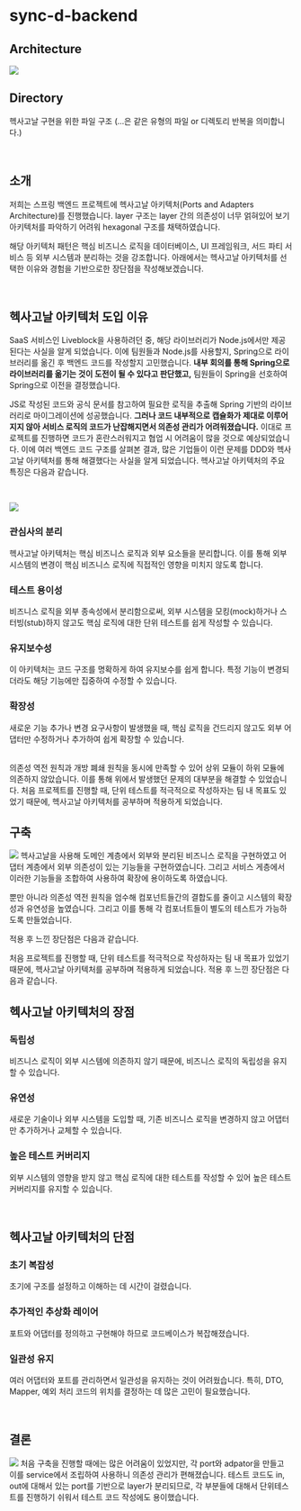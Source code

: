 # sync-d-backend

## Architecture
![](./docs/HexagonalArchitecture_one.png)

## Directory
헥사고날 구현을 위한 파일 구조 (...은 같은 유형의 파일 or 디렉토리 반복을 의미합니다.)

<br/>

## 소개

저희는 스프링 백엔드 프로젝트에 헥사고날 아키텍처(Ports and Adapters Architecture)를 진행했습니다. layer 구조는 layer 간의 의존성이 너무 얽혀있어 보기 아키텍처를 파악하기 어려워 hexagonal 구조를 채택하였습니다.

해당 아키텍처 패턴은 핵심 비즈니스 로직을 데이터베이스, UI 프레임워크, 서드 파티 서비스 등 외부 시스템과 분리하는 것을 강조합니다. 아래에서는 헥사고날 아키텍처를 선택한 이유와 경험을 기반으로한 장단점을 작성해보겠습니다.

<br/>

## 헥사고날 아키텍처 도입 이유


SaaS 서비스인 Liveblock을 사용하려던 중, 해당 라이브러리가 Node.js에서만 제공된다는 사실을 알게 되었습니다.
이에 팀원들과 Node.js를 사용할지, Spring으로 라이브러리를 옮긴 후 백엔드 코드를 작성할지 고민했습니다.
**내부 회의를 통해 Spring으로 라이브러리를 옮기는 것이 도전이 될 수 있다고 판단했고,** 팀원들이 Spring을 선호하여 Spring으로 이전을 결정했습니다.

JS로 작성된 코드와 공식 문서를 참고하여 필요한 로직을 추출해 Spring 기반의 라이브러리로 마이그레이션에 성공했습니다.
**그러나 코드 내부적으로 캡슐화가 제대로 이루어지지 않아 서비스 로직의 코드가 난잡해지면서 의존성 관리가 어려워졌습니다.**
이대로 프로젝트를 진행하면 코드가 혼란스러워지고 협업 시 어려움이 많을 것으로 예상되었습니다.
이에 여러 백엔드 코드 구조를 살펴본 결과, 많은 기업들이 이런 문제를 DDD와 헥사고날 아키텍처를 통해 해결했다는 사실을 알게 되었습니다.
헥사고날 아키텍처의 주요 특징은 다음과 같습니다.

<br/>

![](./docs/HexagonalArchitecture.png)

### **관심사의 분리**
헥사고날 아키텍처는 핵심 비즈니스 로직과 외부 요소들을 분리합니다. 이를 통해 외부 시스템의 변경이 핵심 비즈니스 로직에 직접적인 영향을 미치지 않도록 합니다.

### **테스트 용이성**
비즈니스 로직을 외부 종속성에서 분리함으로써, 외부 시스템을 모킹(mock)하거나 스터빙(stub)하지 않고도 핵심 로직에 대한 단위 테스트를 쉽게 작성할 수 있습니다.

### **유지보수성**
이 아키텍처는 코드 구조를 명확하게 하여 유지보수를 쉽게 합니다. 특정 기능이 변경되더라도 해당 기능에만 집중하여 수정할 수 있습니다.

### **확장성**
새로운 기능 추가나 변경 요구사항이 발생했을 때, 핵심 로직을 건드리지 않고도 외부 어댑터만 수정하거나 추가하여 쉽게 확장할 수 있습니다.

<br/>
의존성 역전 원칙과 개방 폐쇄 원칙을 동시에 만족할 수 있어 상위 모듈이 하위 모듈에 의존하지 않았습니다.
이를 통해 위에서 발생했던 문제의 대부분을 해결할 수 있었습니다.
처음 프로젝트를 진행할 때, 단위 테스트를 적극적으로 작성하자는 팀 내 목표도 있었기 때문에, 헥사고날 아키텍처를 공부하며 적용하게 되었습니다.

## 구축
![](./docs/HexagonalArchitecture_two.png)
헥사고날을 사용해 도메인 계층에서 외부와 분리된 비즈니스 로직을 구현하였고 어댑터 계층에서 외부 의존성이 있는 기능들을 구현하였습니다. 그리고 서비스 게층에서 이러한 기능들을 조합하여 사용하여 확장에 용이하도록 하였습니다.

뿐만 아니라 의존성 역전 원칙을 엄수해 컴포넌트들간의 결합도를 줄이고 시스템의 확장성과 유연성을 높였습니다. 그리고 이를 통해 각 컴포너트들이 별도의 테스트가 가능하도록 만들었습니다.

적용 후 느낀 장단점은 다음과 같습니다.

처음 프로젝트를 진행할 때, 단위 테스트를 적극적으로 작성하자는 팀 내 목표가 있었기 때문에, 헥사고날 아키텍처를 공부하며 적용하게 되었습니다. 적용 후 느낀 장단점은 다음과 같습니다.

## 헥사고날 아키텍처의 장점
### **독립성**
비즈니스 로직이 외부 시스템에 의존하지 않기 때문에, 비즈니스 로직의 독립성을 유지할 수 있습니다.

### **유연성**
새로운 기술이나 외부 시스템을 도입할 때, 기존 비즈니스 로직을 변경하지 않고 어댑터만 추가하거나 교체할 수 있습니다.

### **높은 테스트 커버리지**
외부 시스템의 영향을 받지 않고 핵심 로직에 대한 테스트를 작성할 수 있어 높은 테스트 커버리지를 유지할 수 있습니다.

<br/>

## 헥사고날 아키텍처의 단점

### **초기 복잡성**
초기에 구조를 설정하고 이해하는 데 시간이 걸렸습니다.
### **추가적인 추상화 레이어**
포트와 어댑터를 정의하고 구현해야 하므로 코드베이스가 복잡해졌습니다.
### **일관성 유지**
여러 어댑터와 포트를 관리하면서 일관성을 유지하는 것이 어려웠습니다. 특히, DTO, Mapper, 예외 처리 코드의 위치를 결정하는 데 많은 고민이 필요했습니다.

<br/>

## 결론
![](./docs/HexagonalArchitecture_three.png)
처음 구축을 진행할 때에는 많은 어려움이 있었지만, 각 port와 adpator을 만들고 이를 service에서 조립하여 사용하니 의존성 관리가 편해졌습니다.
테스트 코드도 in, out에 대해서 있는 port를 기반으로 layer가 분리되므로, 각 부분들에 대해서 단위테스트를 진행하기 쉬워서 테스트 코드 작성에도 용이했습니다.
